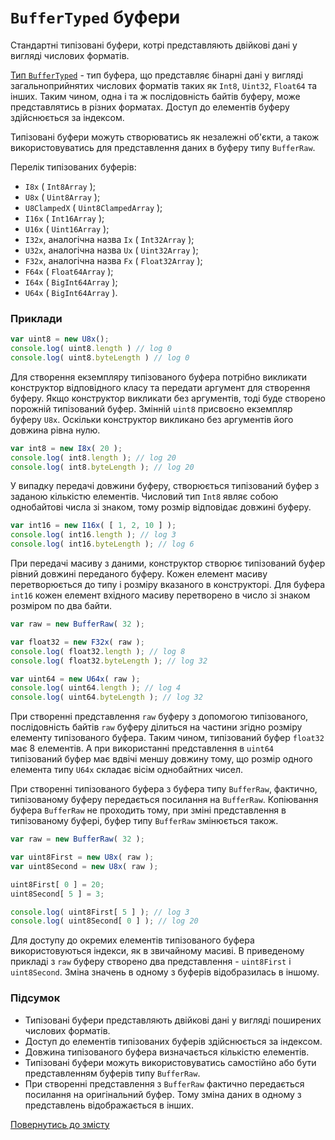# <code>BufferTyped</code> буфери

Стандартні типізовані буфери, котрі представляють двійкові дані у вигляді числових форматів.

[Тип `BufferTyped`](https://developer.mozilla.org/en-US/docs/Web/JavaScript/Reference/Global_Objects/TypedArray) - тип буфера, що представляє бінарні дані у вигляді загальноприйнятих числових форматів таких як  `Int8`, `Uint32`, `Float64` та інших. Таким чином, одна і та ж послідовність байтів буферу, може представлятись в різних форматах. Доступ до елементів буферу здійснюється за індексом.

Типізовані буфери можуть створюватись як незалежні об'єкти, а також використовуватись для представлення даних в буферу типу `BufferRaw`.

Перелік типізованих буферів:

- `I8x` ( `Int8Array` );
- `U8x` ( `Uint8Array` );
- `U8ClampedX` ( `Uint8ClampedArray` );
- `I16x` ( `Int16Array` );
- `U16x` ( `Uint16Array` );
- `I32x`, аналогічна назва `Ix` ( `Int32Array` );
- `U32x`, аналогічна назва `Ux` ( `Uint32Array` );
- `F32x`, аналогічна назва `Fx` ( `Float32Array` );
- `F64x` ( `Float64Array` );
- `I64x` ( `BigInt64Array` );
- `U64x` ( `BigInt64Array` ).

### Приклади

```js
var uint8 = new U8x();
console.log( uint8.length ) // log 0
console.log( uint8.byteLength ) // log 0
```

Для створення екземпляру типізованого буфера потрібно викликати конструктор відповідного класу та передати аргумент для створення буферу. Якщо конструктор викликати без аргументів, тоді буде створено порожній типізований буфер.
Змінній `uint8` присвоєно екземпляр буферу `U8x`. Оскільки конструктор викликано без аргументів його довжина рівна нулю.

```js
var int8 = new I8x( 20 );
console.log( int8.length ); // log 20
console.log( int8.byteLength ); // log 20
```

У випадку передачі довжини буферу, створюється типізований буфер з заданою кількістю елементів. Числовий тип `Int8` являє собою однобайтові числа зі знаком, тому розмір відповідає довжині буферу.

```js
var int16 = new I16x( [ 1, 2, 10 ] );
console.log( int16.length ); // log 3
console.log( int16.byteLength ); // log 6
```

При передачі масиву з даними, конструктор створює типізований буфер рівний довжині переданого буферу. Кожен елемент масиву перетворюється до типу і розміру вказаного в конструкторі. Для буфера `int16` кожен елемент вхідного масиву перетворено в число зі знаком розміром по два байти.

```js
var raw = new BufferRaw( 32 );

var float32 = new F32x( raw );
console.log( float32.length ); // log 8
console.log( float32.byteLength ); // log 32

var uint64 = new U64x( raw );
console.log( uint64.length ); // log 4
console.log( uint64.byteLength ); // log 32
```

При створенні представлення `raw` буферу з допомогою типізованого, послідовність байтів `raw` буферу ділиться на частини згідно розміру елементу типізованого буфера. Таким чином, типізований буфер `float32` має 8 елементів. А при використанні представлення в `uint64` типізований буфер має вдвічі меншу довжину тому, що розмір одного елемента типу `U64x` складає вісім однобайтних чисел.

При створенні типізованого буфера з буфера типу `BufferRaw`, фактично, типізованому буферу передається посилання на `BufferRaw`. Копіювання буфера `BufferRaw` не проходить тому, при зміні представлення в типізованому буфері, буфер типу `BufferRaw` змінюється також.

```js
var raw = new BufferRaw( 32 );

var uint8First = new U8x( raw );
var uint8Second = new U8x( raw );

uint8First[ 0 ] = 20;
uint8Second[ 5 ] = 3;

console.log( uint8First[ 5 ] ); // log 3
console.log( uint8Second[ 0 ] ); // log 20
```

Для доступу до окремих елементів типізованого буфера використовуються індекси, як в звичайному масиві. В приведеному прикладі з `raw` буферу створено два представлення - `uint8First` i `uint8Second`. Зміна значень в одному з буферів відобразилась в іншому.

### Підсумок

- Типізовані буфери представляють двійкові дані у вигляді поширених числових форматів.
- Доступ до елементів типізованих буферів здійснюється за індексом.
- Довжина типізованого буфера визначається кількістю елементів.
- Типізовані буфери можуть використовуватись самостійно або бути представленням буферів типу `BufferRaw`.
- При створенні представлення з `BufferRaw` фактично передається посилання на оригінальний буфер. Тому зміна даних в одному з представлень відображається в інших.

[Повернутись до змісту](../README.md#Концепції)

